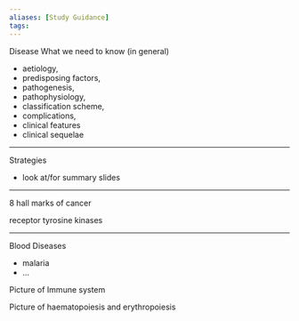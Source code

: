```yaml
---
aliases: [Study Guidance]
tags: 
---
```



Disease
What we need to know (in general)
- aetiology, 
- predisposing factors, 
- pathogenesis, 
- pathophysiology, 
- classification scheme, 
- complications, 
- clinical features 
- clinical sequelae

---
Strategies
- look at/for summary slides

---
8 hall marks of cancer



receptor tyrosine kinases


---
Blood Diseases
- malaria
- ...

Picture of Immune system

Picture of haematopoiesis and erythropoiesis
